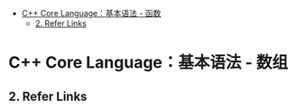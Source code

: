 - [C++ Core Language：基本语法 - 函数](#c-core-language基本语法---函数)
  - [2. Refer Links](#2-refer-links)

# C++ Core Language：基本语法 - 数组


## 2. Refer Links
